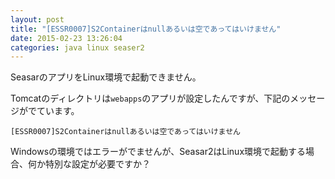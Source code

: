 ```yaml
---
layout: post
title: "[ESSR0007]S2Containerはnullあるいは空であってはいけません"
date: 2015-02-23 13:26:04
categories: java linux seaser2
---
```

<p>SeasarのアプリをLinux環境で起動できません。</p>

<p>Tomcatのディレクトリは<code>webapps</code>のアプリが設定したんですが、下記のメッセージがでています。</p>

<pre><code>[ESSR0007]S2Containerはnullあるいは空であってはいけません
</code></pre>

<p>Windowsの環境ではエラーがでませんが、Seasar2はLinux環境で起動する場合、何か特別な設定が必要ですか？</p>
